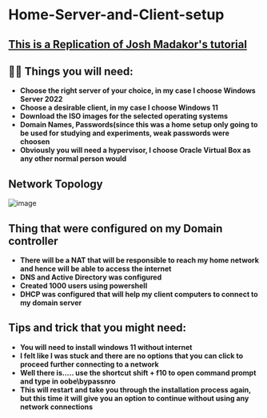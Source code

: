 <h1> Home-Server-and-Client-setup</h1>

<h2><a href="https://www.youtube.com/watch?v=MHsI8hJmggI&list=PLqBeiU46hx1H--SNfTrohTOWeqkK-M2Y0">This is a Replication of Josh Madakor's tutorial </a></h2>

<h2>👨‍💻 Things you will need:</h2>

- <b>Choose the right server of your choice, in my case I choose Windows Server 2022</b>
- <b>Choose a desirable client, in my case I choose Windows 11</b>
- <b>Download the ISO images for the selected operating systems</b>
- <b>Domain Names, Passwords(since this was a home setup only going to be used for studying and experiments, weak passwords were choosen</b>
- <b>Obviously you will need a hypervisor, I choose Oracle Virtual Box as any other normal person would</b>

<h2>Network Topology</h2>

![image](https://github.com/user-attachments/assets/345505f5-a931-4c4a-b5d1-7c03f9e65e53)

<h2>Thing that were configured on my Domain controller</h2>

- <b>There will be a NAT that will be responsible to reach my home network and hence will be able to access the internet</b>
- <b>DNS and Active Directory was configured</b>
- <b>Created 1000 users using powershell</b>
- <b>DHCP was configured that will help my client computers to connect to my domain server</b>

<h2>Tips and trick that you might need:</h2>

- <b>You will need to install windows 11 without internet</b>
- <b>I felt like I was stuck and there are no options that you can click to proceed further connecting to a network</b>
- <b>Well there is..... use the shortcut shift + f10 to open command prompt and type in oobe\bypassnro</b>
- <b>This will restart and take you through the installation process again, but this time it will give you an option to continue without using any network connections</b>
